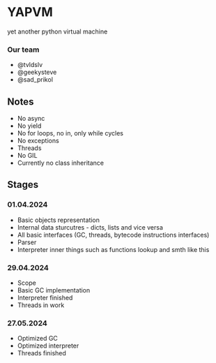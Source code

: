 # YAPVM
yet another python virtual machine

### Our team
* @tvldslv
* @geekysteve
* @sad_prikol

## Notes
* No async
* No yield
* No for loops, no in, only while cycles
* No exceptions
* Threads
* No GIL
* Currently no class inheritance

## Stages
### 01.04.2024
* Basic objects representation
* Internal data sturcutres - dicts, lists and vice versa
* All basic interfaces (GC, threads, bytecode instructions interfaces)
* Parser
* Interpreter inner things such as functions lookup and smth like this

### 29.04.2024
* Scope
* Basic GC implementation
* Interpreter finished 
* Threads in work

### 27.05.2024
* Optimized GC
* Optimized interpreter
* Threads finished

